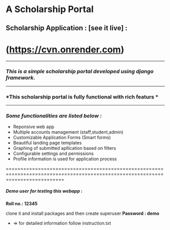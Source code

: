 # A Scholarship Portal 





## Scholarship Application : [see it live] : <h1>(https://cvn.onrender.com)</h1>

------------


### *This is a simple scholarship portal developed using django framework.*

------------


### *This scholarship portal is fully functional with rich featurs *

------------



### *Some functionalities  are listed below :*
- Reponsive web app 
- Multiple accounts management (staff,student,admin)
- Customizable Application Forms (Smart forms)
- Beautiful landing page templates
- Graphing of submitted apllication based on filters 
- Configurable settings and permissions
- Profile information is used for application process 




================================================================================================================================




#####  Demo user for testing this webapp :
**Roll no.: 12345**

clone it and install packages and then create superuser 
**Password : demo**


- => for detailed information follow instruction.txt 
